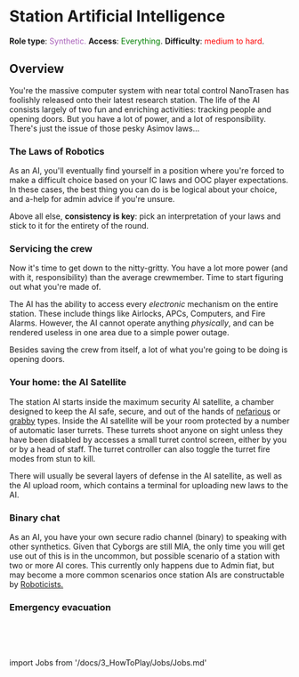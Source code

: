 # Station Artificial Intelligence
**Role type**: <font color="#a85fb9">Synthetic.</font> **Access**: <font color="green">Everything</font>. **Difficulty**: <font color="Red">medium to hard</font>.

## Overview

You're the massive computer system with near total control NanoTrasen has foolishly released onto their latest research station. The life of the AI consists largely of two fun and enriching activities: tracking people and opening doors. But you have a lot of power, and a lot of responsibility. There's just the issue of those pesky Asimov laws...


### The Laws of Robotics

As an AI, you'll eventually find yourself in a position where you're forced to make a difficult choice based on your IC laws and OOC player expectations. In these cases, the best thing you can do is be logical about your choice, and a-help for admin advice if you're unsure.

Above all else, **consistency is key**: pick an interpretation of your laws and stick to it for the entirety of the round.


### Servicing the crew

Now it's time to get down to the nitty-gritty. You have a lot more power (and with it, responsibility) than the average crewmember. Time to start figuring out what you're made of.

The AI has the ability to access every *electronic* mechanism on the entire station. These include things like Airlocks, APCs, Computers, and Fire Alarms. However, the AI cannot operate anything *physically*, and can be rendered useless in one area due to a simple power outage.

Besides saving the crew from itself, a lot of what you're going to be doing is opening doors.

### Your home: the AI Satellite

The station AI starts inside the maximum security AI satellite, a chamber designed to keep the AI safe, secure, and out of the hands of [nefarious](traitor.md) or [grabby](assistant.md) types. Inside the AI satellite will be your room protected by a number of automatic laser turrets. These turrets shoot anyone on sight unless they have been disabled by accesses a small turret control screen, either by you or by a head of staff. The turret controller can also toggle the turret fire modes from stun to kill.

There will usually be several layers of defense in the AI satellite, as well as the AI upload room, which contains a terminal for uploading new laws to the AI.

### Binary chat

As an AI, you have your own secure radio channel (binary) to speaking with other synthetics. Given that Cyborgs are still MIA, the only time you will get use out of this is in the uncommon, but possible scenario of a station with two or more AI cores. This currently only happens due to Admin fiat, but may become a more common scenarios once station AIs are constructable by [Roboticists.](\3_HowToPlay\Jobs\Science_roles\Roboticist.md)


### Emergency evacuation



  <br/>
<br/>
<br/>

import Jobs from '/docs/3_HowToPlay/Jobs/Jobs.md'

<Jobs />


